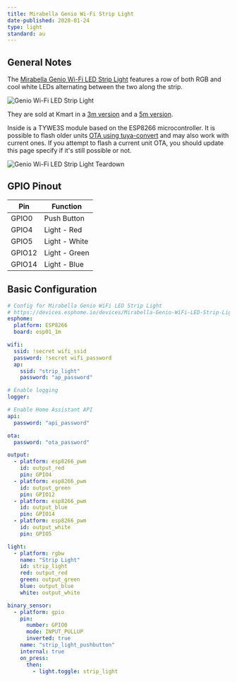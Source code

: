 ```yaml
---
title: Mirabella Genio Wi-Fi Strip Light
date-published: 2020-01-24
type: light
standard: au
---
```


## General Notes

The [Mirabella Genio Wi-Fi LED Strip Light](https://www.mirabellagenio.com.au/product-range/mirabella-genio-wi-fi-led-3-metre-strip-light/) features a row of both RGB and cool white LEDs alternating between the two along the strip.

![Genio Wi-Fi LED Strip Light](/Mirabella-Genio-WiFi-LED-Strip-Light.jpg "Genio Wi-Fi LED Strip Light")

They are sold at Kmart in a [3m version](https://www.kmart.com.au/product/mirabella-genio-wi-fi-led-strip-light/2622813) and a [5m version](https://www.kmart.com.au/product/mirabella-genio-wi-fi-led-strip-light/2754878).

Inside is a TYWE3S module based on the ESP8266 microcontroller. It is possible to flash older units [OTA using tuya-convert](/guides/tuya-convert/) and may also work with current ones. If you attempt to flash a current unit OTA, you should update this page specify if it's still possible or not.

![Genio Wi-Fi LED Strip Light Teardown](/Mirabella-Genio-WiFi-LED-Strip-Light_Teardown.jpg "Genio Wi-Fi LED Strip Light Teardown")

## GPIO Pinout

| Pin    | Function      |
| ------ | ------------- |
| GPIO0  | Push Button   |
| GPIO4  | Light - Red   |
| GPIO5  | Light - White |
| GPIO12 | Light - Green |
| GPIO14 | Light - Blue  |

## Basic Configuration

```yaml
# Config for Mirabella Genio WiFi LED Strip Light
# https://devices.esphome.io/devices/Mirabella-Genio-WiFi-LED-Strip-Light/
esphome:
  platform: ESP8266
  board: esp01_1m

wifi:
  ssid: !secret wifi_ssid
  password: !secret wifi_password
  ap:
    ssid: "strip_light"
    password: "ap_password"

# Enable logging
logger:

# Enable Home Assistant API
api:
  password: "api_password"

ota:
  password: "ota_password"

output:
  - platform: esp8266_pwm
    id: output_red
    pin: GPIO4
  - platform: esp8266_pwm
    id: output_green
    pin: GPIO12
  - platform: esp8266_pwm
    id: output_blue
    pin: GPIO14
  - platform: esp8266_pwm
    id: output_white
    pin: GPIO5

light:
  - platform: rgbw
    name: "Strip Light"
    id: strip_light
    red: output_red
    green: output_green
    blue: output_blue
    white: output_white

binary_sensor:
  - platform: gpio
    pin:
      number: GPIO0
      mode: INPUT_PULLUP
      inverted: true
    name: "strip_light_pushbutton"
    internal: true
    on_press:
      then:
        - light.toggle: strip_light
```
